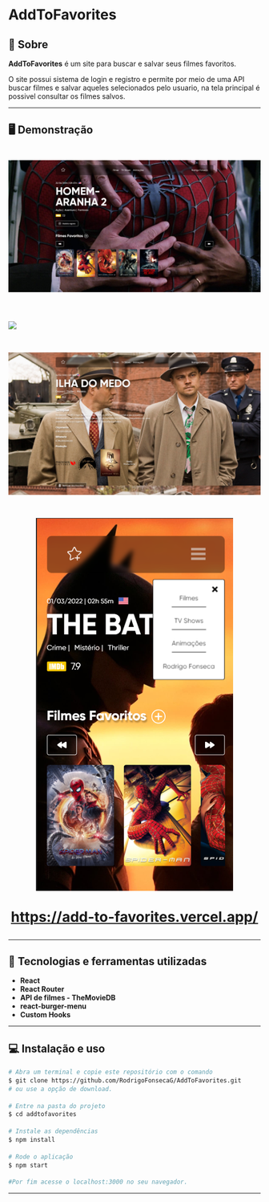 # AddToFavorites

## 📝 Sobre

**AddToFavorites** é um site para buscar e salvar seus filmes favoritos.

O site possui sistema de login e registro e permite por meio de uma API buscar filmes e salvar aqueles selecionados pelo usuario, na tela principal é possivel consultar os filmes salvos.

---------

## 🖥️ Demonstração

<h1>
    <img src="home.png"
</h1> 
  
<h1>
    <img src="add.png"
</h1> 
  
<h1>
    <img src="movie.png"
</h1> 
    
<h1 align="center">
    <img src="mobile.png"
</h1> 
  
https://add-to-favorites.vercel.app/

----------


## 🚀 Tecnologias e ferramentas utilizadas

- **React**
- **React Router**
- **API de filmes - TheMovieDB**
- **react-burger-menu**
- **Custom Hooks**

---------

## 💻 Instalação e uso

```bash
# Abra um terminal e copie este repositório com o comando
$ git clone https://github.com/RodrigoFonsecaG/AddToFavorites.git
# ou use a opção de download.

# Entre na pasta do projeto 
$ cd addtofavorites

# Instale as dependências
$ npm install

# Rode o aplicação
$ npm start

#Por fim acesse o localhost:3000 no seu navegador.
```

-----------
